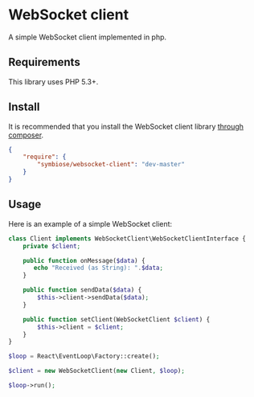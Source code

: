 WebSocket client
================

A simple WebSocket client implemented in php.

## Requirements

This library uses PHP 5.3+.

## Install

It is recommended that you install the WebSocket client library [through composer](http://getcomposer.org).

```JSON
{
    "require": {
        "symbiose/websocket-client": "dev-master"
    }
}
```

## Usage

Here is an example of a simple WebSocket client:

```PHP
class Client implements WebSocketClient\WebSocketClientInterface {
    private $client;

    public function onMessage($data) {
       echo "Received (as String): ".$data;
    }

    public function sendData($data) {
        $this->client->sendData($data);
    }

    public function setClient(WebSocketClient $client) {
        $this->client = $client;
    }
}

$loop = React\EventLoop\Factory::create();

$client = new WebSocketClient(new Client, $loop);

$loop->run();
```
